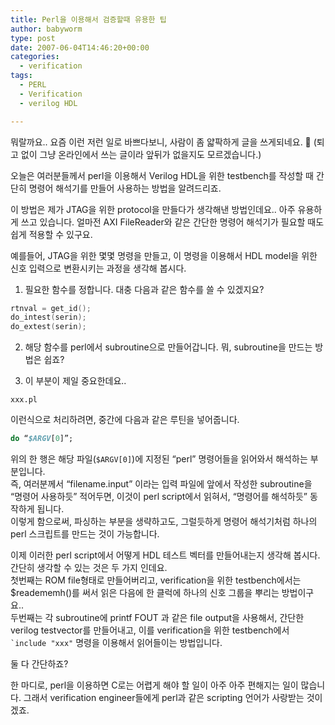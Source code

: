 ```yaml
---
title: Perl을 이용해서 검증할때 유용한 팁
author: babyworm
type: post
date: 2007-06-04T14:46:20+00:00
categories:
  - verification
tags:
  - PERL
  - Verification
  - verilog HDL

---
```

뭐랄까요.. 요즘 이런 저런 일로 바쁘다보니, 사람이 좀 얇팍하게 글을 쓰게되네요. 🙂
(퇴고 없이 그냥 온라인에서 쓰는 글이라 앞뒤가 없을지도 모르겠습니다.)

오늘은 여러분들께서 perl을 이용해서 Verilog HDL을 위한 testbench를 작성할 때 간단히 명령어 해석기를 만들어 사용하는 방법을 알려드리죠.

이 방법은 제가 JTAG을 위한 protocol을 만들다가 생각해낸 방법인데요.. 아주 유용하게 쓰고 있습니다.
얼마전 AXI FileReader와 같은 간단한 명령어 해석기가 필요할 때도 쉽게 적용할 수 있구요.

예를들어, JTAG을 위한 몇몇 명령을 만들고, 이 명령을 이용해서 HDL model을 위한 신호 입력으로 변환시키는 과정을 생각해 봅시다.

1. 필요한 함수를 정합니다.
대충 다음과 같은 함수를 쓸 수 있겠지요?

``` C
rtnval = get_id();
do_intest(serin);
do_extest(serin);
```


2. 해당 함수를 perl에서 subroutine으로 만들어갑니다.
뭐, subroutine을 만드는 방법은 쉽죠?

3. 이 부분이 제일 중요한데요..

```
xxx.pl
```

이런식으로 처리하려면, 중간에 다음과 같은 루틴을 넣어줍니다.

``` perl
do “$ARGV[0]”;
```

위의 한 행은 해당 파일(`$ARGV[0]`)에 지정된 &#8220;perl&#8221; 명령어들을 읽어와서 해석하는 부분입니다.
<br>
즉, 여러분께서 &#8220;filename.input&#8221; 이라는 입력 파일에 앞에서 작성한 subroutine을 &#8220;명령어 사용하듯&#8221; 적어두면, 이것이 perl script에서 읽혀서, &#8220;명령어를 해석하듯&#8221; 동작하게 됩니다.
<br>
이렇게 함으로써, 파싱하는 부분을 생략하고도, 그럴듯하게 명령어 해석기처럼 하나의 perl 스크립트를 만드는 것이 가능합니다.

이제 이러한 perl script에서 어떻게 HDL 테스트 벡터를 만들어내는지 생각해 봅시다.
<br>
간단히 생각할 수 있는 것은 두 가지 인데요.
<br>
첫번째는 ROM file형태로 만들어버리고, verification을 위한 testbench에서는 $readememh()를 써서 읽은 다음에 한 클럭에 하나의 신호 그룹을 뿌리는 방법이구요..
<br>
두번째는 각 subroutine에 printf FOUT 과 같은 file output을 사용해서, 간단한 verilog testvector를 만들어내고, 이를 verification을 위한 testbench에서 ``` `include "xxx" ``` 명령을 이용해서 읽어들이는 방법입니다.

둘 다 간단하죠?

한 마디로, perl을 이용하면 C로는 어렵게 해야 할 일이 아주 아주 편해지는 일이 많습니다. 그래서 verification engineer들에게 perl과 같은 scripting 언어가 사랑받는 것이겠죠.
